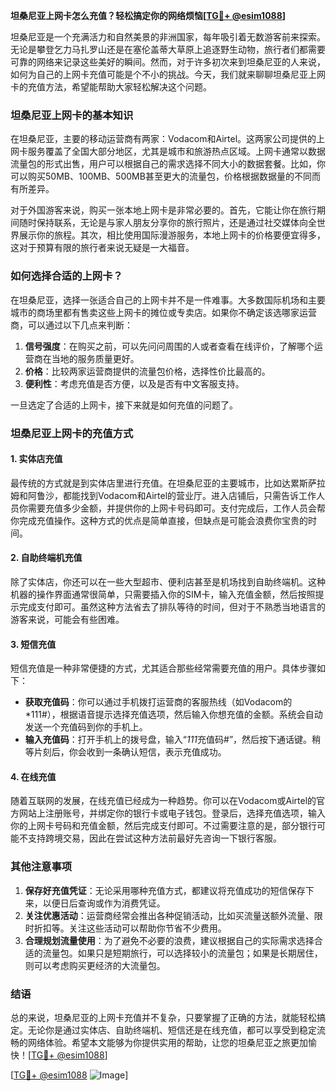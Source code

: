 **坦桑尼亚上网卡怎么充值？轻松搞定你的网络烦恼[[TG💪+ @esim1088](https://t.me/s/esim1088)]**

坦桑尼亚是一个充满活力和自然美景的非洲国家，每年吸引着无数游客前来探索。无论是攀登乞力马扎罗山还是在塞伦盖蒂大草原上追逐野生动物，旅行者们都需要可靠的网络来记录这些美好的瞬间。然而，对于许多初次来到坦桑尼亚的人来说，如何为自己的上网卡充值可能是个不小的挑战。今天，我们就来聊聊坦桑尼亚上网卡的充值方法，希望能帮助大家轻松解决这个问题。

### 坦桑尼亚上网卡的基本知识

在坦桑尼亚，主要的移动运营商有两家：Vodacom和Airtel。这两家公司提供的上网卡服务覆盖了全国大部分地区，尤其是城市和旅游热点区域。上网卡通常以数据流量包的形式出售，用户可以根据自己的需求选择不同大小的数据套餐。比如，你可以购买50MB、100MB、500MB甚至更大的流量包，价格根据数据量的不同而有所差异。

对于外国游客来说，购买一张本地上网卡是非常必要的。首先，它能让你在旅行期间随时保持联系，无论是与家人朋友分享你的旅行照片，还是通过社交媒体向全世界展示你的旅程。其次，相比使用国际漫游服务，本地上网卡的价格要便宜得多，这对于预算有限的旅行者来说无疑是一大福音。

### 如何选择合适的上网卡？

在坦桑尼亚，选择一张适合自己的上网卡并不是一件难事。大多数国际机场和主要城市的商场里都有售卖这些上网卡的摊位或专卖店。如果你不确定该选哪家运营商，可以通过以下几点来判断：

1. **信号强度**：在购买之前，可以先问问周围的人或者查看在线评价，了解哪个运营商在当地的服务质量更好。
2. **价格**：比较两家运营商提供的流量包价格，选择性价比最高的。
3. **便利性**：考虑充值是否方便，以及是否有中文客服支持。

一旦选定了合适的上网卡，接下来就是如何充值的问题了。

### 坦桑尼亚上网卡的充值方式

#### 1. 实体店充值

最传统的方式就是到实体店里进行充值。在坦桑尼亚的主要城市，比如达累斯萨拉姆和阿鲁沙，都能找到Vodacom和Airtel的营业厅。进入店铺后，只需告诉工作人员你需要充值多少金额，并提供你的上网卡号码即可。支付完成后，工作人员会帮你完成充值操作。这种方式的优点是简单直接，但缺点是可能会浪费你宝贵的时间。

#### 2. 自助终端机充值

除了实体店，你还可以在一些大型超市、便利店甚至是机场找到自助终端机。这种机器的操作界面通常很简单，只需要插入你的SIM卡，输入充值金额，然后按照提示完成支付即可。虽然这种方法省去了排队等待的时间，但对于不熟悉当地语言的游客来说，可能会有些困难。

#### 3. 短信充值

短信充值是一种非常便捷的方式，尤其适合那些经常需要充值的用户。具体步骤如下：

- **获取充值码**：你可以通过手机拨打运营商的客服热线（如Vodacom的*111#），根据语音提示选择充值选项，然后输入你想充值的金额。系统会自动发送一个充值码到你的手机上。
- **输入充值码**：打开手机上的拨号盘，输入“*111*充值码#”，然后按下通话键。稍等片刻后，你会收到一条确认短信，表示充值成功。

#### 4. 在线充值

随着互联网的发展，在线充值已经成为一种趋势。你可以在Vodacom或Airtel的官方网站上注册账号，并绑定你的银行卡或电子钱包。登录后，选择充值选项，输入你的上网卡号码和充值金额，然后完成支付即可。不过需要注意的是，部分银行可能不支持跨境交易，因此在尝试这种方法前最好先咨询一下银行客服。

### 其他注意事项

1. **保存好充值凭证**：无论采用哪种充值方式，都建议将充值成功的短信保存下来，以便日后查询或作为消费凭证。
2. **关注优惠活动**：运营商经常会推出各种促销活动，比如买流量送额外流量、限时折扣等。关注这些活动可以帮助你节省不少费用。
3. **合理规划流量使用**：为了避免不必要的浪费，建议根据自己的实际需求选择合适的流量包。如果只是短期旅行，可以选择较小的流量包；如果是长期居住，则可以考虑购买更经济的大流量包。

### 结语

总的来说，坦桑尼亚的上网卡充值并不复杂，只要掌握了正确的方法，就能轻松搞定。无论你是通过实体店、自助终端机、短信还是在线充值，都可以享受到稳定流畅的网络体验。希望本文能够为你提供实用的帮助，让您的坦桑尼亚之旅更加愉快！[[TG💪+ @esim1088](https://t.me/s/esim1088)]

[[TG💪+ @esim1088](https://t.me/s/esim1088) ![Image](https://i.postimg.cc/4NQfJmqS/Snipaste-2025-05-13-00-14-12.png)]